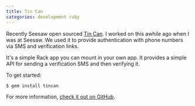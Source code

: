 ```yaml
---
title: Tin Can
categories: development ruby
---
```


Recently Seesaw open sourced [Tin Can](https://github.com/seesawco/tincan). I worked on this awhile ago when I was at Seesaw. We used it to provide authentication with phone numbers via SMS and verification links.

It's a simple Rack app you can mount in your own app. It provides a simple API for sending a verification SMS and then verifying it.

To get started:

```
$ gem install tincan
```

For more information, [check it out on GitHub](https://github.com/seesawco/tincan).
